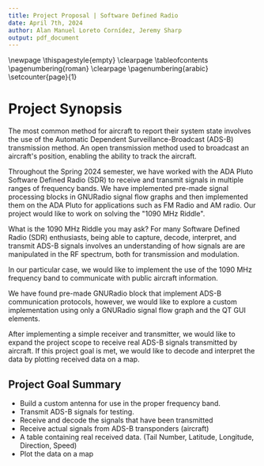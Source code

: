 ```yaml
---
title: Project Proposal | Software Defined Radio
date: April 7th, 2024
author: Alan Manuel Loreto Cornídez, Jeremy Sharp
output: pdf_document
---
```


\newpage \thispagestyle{empty} \clearpage \tableofcontents \pagenumbering{roman}
\clearpage \pagenumbering{arabic} \setcounter{page}{1}

# Project Synopsis

The most common method for aircraft to report their system state involves the
use of the Automatic Dependent Surveillance-Broadcast (ADS-B) transmission
method. An open transmission method used to broadcast an aircraft's position,
enabling the ability to track the aircraft.

Throughout the Spring 2024 semester, we have worked with the ADA Pluto Software
Defined Radio (SDR) to receive and transmit signals in multiple ranges of
frequency bands. We have implemented pre-made signal processing blocks in
GNURadio signal flow graphs and then implemented them on the ADA Pluto for
applications such as FM Radio and AM radio. Our project would like to work on
solving the "1090 MHz Riddle".

What is the 1090 MHz Riddle you may ask? For many Software Defined Radio (SDR)
enthusiasts, being able to capture, decode, interpret, and transmit ADS-B
signals involves an understanding of how signals are are manipulated in the RF
spectrum, both for transmission and modulation.

In our particular case, we would like to implement the use of the 1090 MHz
frequency band to communicate with public aircraft information.

We have found pre-made GNURadio block that implement ADS-B communication
protocols, however, we would like to explore a custom implementation using only
a GNURadio signal flow graph and the QT GUI elements.

After implementing a simple receiver and transmitter, we would like to expand
the project scope to receive real ADS-B signals transmitted by aircraft. If this
project goal is met, we would like to decode and interpret the data by plotting
received data on a map.

## Project Goal Summary

- Build a custom antenna for use in the proper frequency band.
- Transmit ADS-B signals for testing.
- Receive and decode the signals that have been transmitted
- Receive actual signals from ADS-B transponders (aircraft)
- A table containing real received data. (Tail Number, Latitude, Longitude,
  Direction, Speed)
- Plot the data on a map
